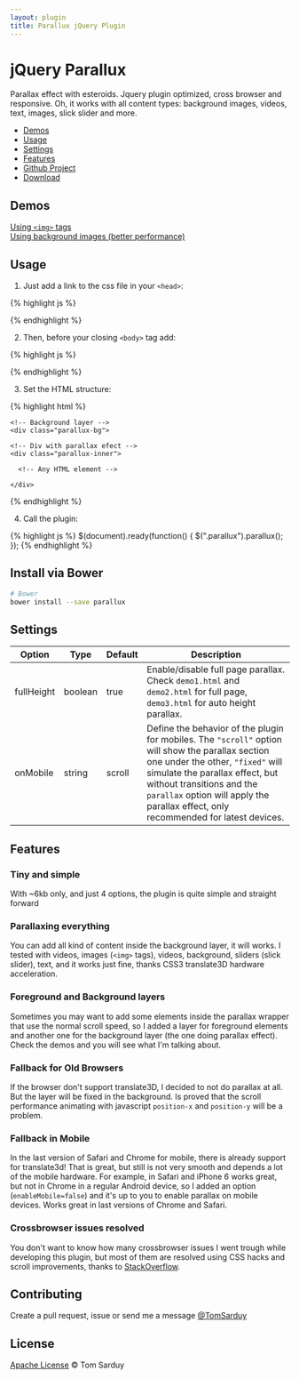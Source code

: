 ```yaml
---
layout: plugin
title: Parallux jQuery Plugin
---
```


# jQuery Parallux

Parallax effect with esteroids. Jquery plugin optimized, cross browser and responsive. Oh, it works with all content types: background images, videos, text, images, slick slider and more.


+ [Demos](#demos)
+ [Usage](#usage)
+ [Settings](#settings)
+ [Features](#features)
+ [Github Project](#features)
+ [Download](#features)


## Demos
<a href="/demo-1">Using `<img>` tags</a>  
<a href="/demo-2">Using background images (better performance)</a>

<a name="usage"></a>

## Usage

1. Just add a link to the css file in your `<head>`:

{% highlight js %}
<link rel="stylesheet" href="../dist/jquery.parallux.min.css">
{% endhighlight %}

2. Then, before your closing `<body>` tag add:

{% highlight js %}
<script src="dist/jquery.min.js"></script>  
<script src="dist/jquery.parallux.min.js"></script>
{% endhighlight %}

3. Set the HTML structure:

{% highlight html %}
<!-- Parallax Item -->
  <div class="parallux">

    <!-- Background layer -->
    <div class="parallux-bg">

    <!-- Div with parallax efect -->
    <div class="parallux-inner">

      <!-- Any HTML element -->

    </div>

  </div>

  <!-- Parallax foreground -->
</div> 
{% endhighlight %}

4. Call the plugin:

{% highlight js %}
$(document).ready(function() {
  $(".parallux").parallux();
});
{% endhighlight %}

## Install via Bower

```sh
# Bower
bower install --save parallux
```

## Settings

Option | Type | Default | Description
------ | ---- | ------- | -----------
fullHeight | boolean | true | Enable/disable full page parallax. Check `demo1.html` and `demo2.html` for full page, `demo3.html` for auto height parallax.
onMobile | string | scroll | Define the behavior of the plugin for mobiles. The `"scroll"` option will show the parallax section one under the other, `"fixed"` will simulate the parallax effect, but without transitions and the `parallax` option will apply the parallax effect, only recommended for latest devices.

## Features

### Tiny and simple
With ~6kb only, and just 4 options, the plugin is quite simple and straight forward

### Parallaxing everything

You can add all kind of content inside the background layer, it will works. I tested with videos, images (`<img>` tags), videos, background, sliders (slick slider), text, and it works just fine, thanks CSS3 translate3D hardware acceleration.

### Foreground and Background layers

Sometimes you may want to add some elements inside the parallax wrapper that use the normal scroll speed, so I added a layer for foreground elements and another one for the background layer (the one doing parallax effect). Check the demos and you will see what I'm talking about.

### Fallback for Old Browsers
If the browser don't support translate3D, I decided to not do parallax at all. But the layer will be fixed in the background. Is proved that the scroll performance animating with javascript `position-x` and `position-y` will be a problem.

### Fallback in Mobile
In the last version of Safari and Chrome for mobile, there is already support for translate3d! That is great, but still is not very smooth and depends a lot of the mobile hardware. For example, in Safari and iPhone 6 works great, but not in Chrome in a regular Android device, so I added an option (`enableMobile=false`) and it's up to you to enable parallax on mobile devices. Works great in last versions of Chrome and Safari.

### Crossbrowser issues resolved
You don't want to know how many crossbrowser issues I went trough while developing this plugin, but most of them are resolved using CSS hacks and scroll improvements, thanks to [StackOverflow](stackoverflow.com/users/670377/tom-sarduy). 

## Contributing

Create a pull request, issue or send me a message [@TomSarduy](https://twitter.com/TomSarduy)

## License

[Apache License](https://github.com/tomsarduy/parallux/blob/master/LICENSE) © Tom Sarduy

